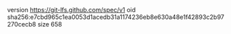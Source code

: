 version https://git-lfs.github.com/spec/v1
oid sha256:e7cbd965c1ea0053d1acedb31a1174236eb8e630a48e1f42893c2b97270cecb8
size 658

